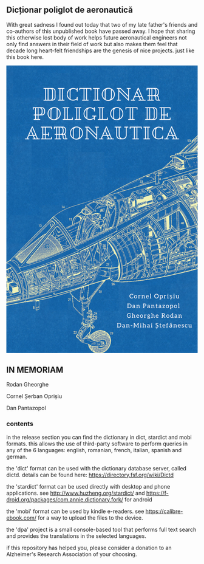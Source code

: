 
## Dicționar poliglot de aeronautică

With great sadness I found out today that two of my late father's friends and co-authors of this unpublished book have passed away. I hope that sharing this otherwise lost body of work helps future aeronautical engineers not only find answers in their field of work but also makes them feel that decade long heart-felt friendships are the genesis of nice projects. just like this book here.

![cover](./assets/cover_thumb.png)


## IN MEMORIAM

Rodan Gheorghe

Cornel Șerban Oprișiu

Dan Pantazopol







### contents

in the release section you can find the dictionary in dict, stardict and mobi formats. this allows the use of third-party software to perform queries in any of the 6 languages: english, romanian, french, italian, spanish and german.

the 'dict' format can be used with the dictionary database server, called dictd. details can be found here: https://directory.fsf.org/wiki/Dictd

the 'stardict' format can be used directly with desktop and phone applications. see http://www.huzheng.org/stardict/ and https://f-droid.org/packages/com.annie.dictionary.fork/ for android

the 'mobi' format can be used by kindle e-readers. see https://calibre-ebook.com/ for a way to upload the files to the device.

the 'dpa' project is a small console-based tool that performs full text search and provides the translations in the selected languages.


if this repository has helped you, please consider a donation to an Alzheimer's Research Association of your choosing.


